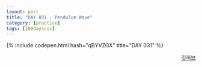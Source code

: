 ```yaml
---
layout: post
title: "DAY 031 - Pendulum Wave"
category: [practice]
tags: [100dayscss]
---
```


{% include codepen.html hash="qBYVZGX" title="DAY 031" %}

<p align="right">
  <a href="https://github.com/mnmn092631/100daysCSS/tree/main/DAY%20031%20-%20Pendulum%20Wave" title="깃허브">깃허브</a>
</p>
